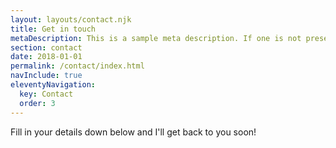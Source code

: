 ```yaml
---
layout: layouts/contact.njk
title: Get in touch
metaDescription: This is a sample meta description. If one is not present in your page/post's front matter, the default metadata.desciption will be used instead.
section: contact
date: 2018-01-01
permalink: /contact/index.html
navInclude: true
eleventyNavigation:
  key: Contact
  order: 3
---
```

Fill in your details down below and I'll get back to you soon!
